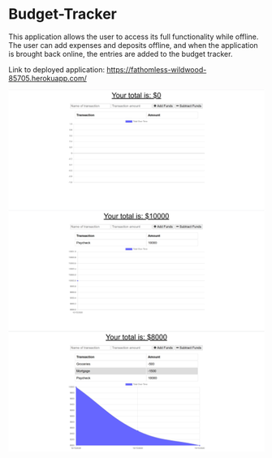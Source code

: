 # Budget-Tracker

This application allows the user to access its full functionality while offline. The user can add expenses and deposits offline, and when the application is brought back online, the entries are added to the budget tracker.

Link to deployed application: https://fathomless-wildwood-85705.herokuapp.com/

<img src= "public/assets/images/2020-10-15.png">
<img src= "public/assets/images/2020-10-15 (4).png">
<img src= "public/assets/images/2020-10-15 (3).png">